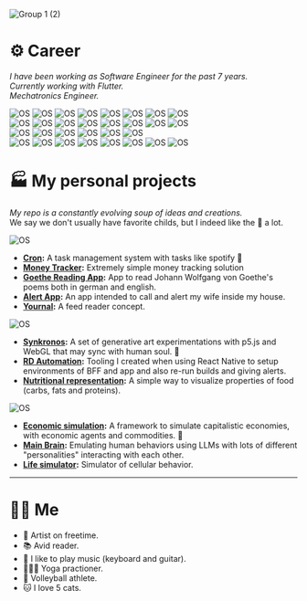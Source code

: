 ![Group 1 (2)](https://github.com/pietroid/pietroid/assets/22605271/517f75d4-8efe-4bea-95d0-aa5de46d3103)

# ⚙️ Career

_I have been working as Software Engineer for the past 7 years._ <br/>
_Currently working with Flutter._ <br/>
_Mechatronics Engineer._ <br/>

![OS](https://img.shields.io/badge/2022-informational?color=2f5499) ![OS](https://img.shields.io/badge/@QuintoAndar-2+%20Year-informational?labelColor=e88707) 
![OS](https://img.shields.io/badge/Flutter-informational?logo=flutter&color=36a128&logoColor=white) 
![OS](https://img.shields.io/badge/Swift-informational?logo=swift&color=133b0e&logoColor=white) 
![OS](https://img.shields.io/badge/Firebase-informational?logo=firebase&color=133b0e&logoColor=white) 
![OS](https://img.shields.io/badge/Flutter%20Bloc-informational?color=133b0e&logoColor=white) 
![OS](https://img.shields.io/badge/Google%20Maps-informational?color=133b0e&logoColor=white) 
![OS](https://img.shields.io/badge/FCM-informational?color=133b0e&logoColor=white)
<br/>
![OS](https://img.shields.io/badge/2020-informational?color=2f5499)
![OS](https://img.shields.io/badge/@RaiaDrogasil-1%20Year-informational?color=2f5499&labelColor=6b4009)
![OS](https://img.shields.io/badge/React%20Native-informational?logo=react&color=36a128&logoColor=white)
![OS](https://img.shields.io/badge/Node.js-informational?logo=node.js&color=36a128&logoColor=white)
![OS](https://img.shields.io/badge/Typescript-informational?logo=typescript&color=36a128&logoColor=white)
![OS](https://img.shields.io/badge/GraphQL-informational?logo=typescript&color=133b0e&logoColor=white)
![OS](https://img.shields.io/badge/GraphQL-informational?logo=graphql&color=133b0e&logoColor=white)
![OS](https://img.shields.io/badge/MongoDB-informational?logo=mongodb&color=133b0e&logoColor=white)
<br/>
![OS](https://img.shields.io/badge/2019-informational?color=2f5499) 
![OS](https://img.shields.io/badge/@Indigo%20Labs-1%20Year-informational?color=2f5499&labelColor=6b4009) 
![OS](https://img.shields.io/badge/Android-informational?logo=android&color=36a128&logoColor=white)
![OS](https://img.shields.io/badge/Node.js-informational?logo=node.js&color=133b0e&logoColor=white)
![OS](https://img.shields.io/badge/EC2-informational?logo=amazon-ec2&color=133b0e&logoColor=white)
![OS](https://img.shields.io/badge/MySQL-informational?logo=mysql&color=133b0e&logoColor=white)
<br/>
![OS](https://img.shields.io/badge/2014-informational?color=2f5499) 
![OS](https://img.shields.io/badge/@Mechatronics%20Engineering%20Degree-5%20Year-informational?color=2f5499&labelColor=6b4009) 
![OS](https://img.shields.io/badge/Android-informational?logo=android&color=133b0e&logoColor=white)
![OS](https://img.shields.io/badge/Arduino-informational?logo=arduino&color=133b0e&logoColor=white)
![OS](https://img.shields.io/badge/Python-informational?logo=python&color=133b0e&logoColor=white)
![OS](https://img.shields.io/badge/Embedded%20C-informational?logo=C&color=133b0e&logoColor=white)
![OS](https://img.shields.io/badge/Assembly-informational?logo=assembly&color=133b0e&logoColor=white)
![OS](https://img.shields.io/badge/Unity-informational?logo=unity&color=133b0e&logoColor=white)


# 🏭 My personal projects

_My repo is a constantly evolving soup of ideas and creations._
<br/>
We say we don't usually have favorite childs, but I indeed like the 🥇 a lot.

![OS](https://img.shields.io/badge/Flutter-informational?logo=flutter&color=purple) 
* **[Cron](https://github.com/pietroid/cron):** A task management system with tasks like spotify 🥇
* **[Money Tracker](https://github.com/pietroid/money_tracker):** Extremely simple money tracking solution
* **[Goethe Reading App](https://github.com/pietroid/goethe-reading-app):** App to read Johann Wolfgang von Goethe's poems both in german and english.
* **[Alert App](https://github.com/pietroid/alert_app):** An app intended to call and alert my wife inside my house.
* **[Yournal](https://github.com/pietroid/yournal-flutter):** A feed reader concept.

![OS](https://img.shields.io/badge/Javascript-informational?logo=javascript&color=purple)
* **[Synkronos](https://github.com/pietroid/synkronos):** A set of generative art experimentations with p5.js and WebGL that may sync with human soul. 🥇
* **[RD Automation](https://github.com/pietroid/rd_automation):** Tooling I created when using React Native to setup environments of BFF and app and also re-run builds and giving alerts.
* **[Nutritional representation](https://github.com/pietroid/nutritional-representation):** A simple way to visualize properties of food (carbs, fats and proteins).

![OS](https://img.shields.io/badge/Python-informational?logo=python&color=purple) 
* **[Economic simulation](https://github.com/pietroid/economic-simulation):** A framework to simulate capitalistic economies, with economic agents and commodities. 🥇
* **[Main Brain](https://github.com/pietroid/mainbrain):** Emulating human behaviors using LLMs with lots of different "personalities" interacting with each other.
* **[Life simulator](https://github.com/pietroid/life-simulator):** Simulator of cellular behavior.
* **

# 🧑🏾 Me

* 🎨 Artist on freetime.
* 📚 Avid reader.
* 🎹 I like to play music (keyboard and guitar).
* 🧘🏾‍♂️ Yoga practioner.
* 🏐 Volleyball athlete.
* 🐱 I love 5 cats.


